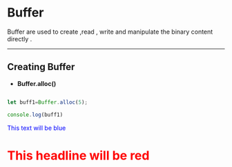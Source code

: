 # **Buffer** 

Buffer are used to create ,read , write  and manipulate the binary content directly .

---------------------------

## **Creating  Buffer**

- **Buffer.alloc()**

```javascript 

let buff1=Buffer.alloc(5);

console.log(buff1)

```
<span style="color: blue;">This text will be blue</span>

# <span style="color: red;">This headline will be red</span>

